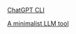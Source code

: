 [ChatGPT CLI](https://github.com/kardolus/chatgpt-cli)

[A minimalist LLM tool](https://github.com/kensmith/ai)
